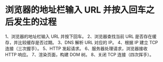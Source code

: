 # 浏览器的地址栏输入 URL 并按入回车之后发生的过程

1、浏览器的地址栏输入 URL 并按下回车。
2、浏览器查找当前 URL 是否存在缓存，并比较缓存是否过期。
3、DNS 解析 URL 对应的 IP。
4、根据 IP 建立 TCP 连接（三次握手）。
5、HTTP 发起请求。
6、服务器处理请求，浏览器接收 HTTP 响应。
7、渲染页面，构建 DOM 树。
8、关闭 TCP 连接（四次挥手）。

